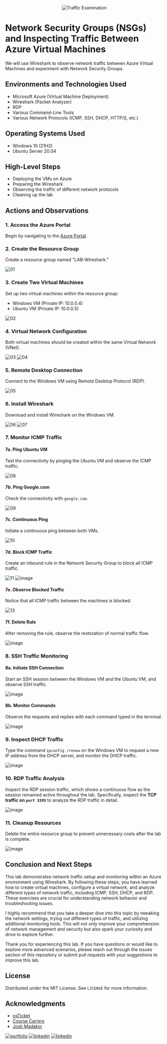 <p align="center"><img src="https://github.com/shoganaich/azure-network-traffic/assets/112911007/e1b63531-1bbe-4d75-9f4f-320f98df52b4" alt="Traffic Examination"/></p>

# Network Security Groups (NSGs) and Inspecting Traffic Between Azure Virtual Machines
We will use Wireshark to observe network traffic between Azure Virtual Machines and experiment with Network Security Groups.

## Environments and Technologies Used

- Microsoft Azure (Virtual Machine Deployment)
- Wireshark (Packet Analyzer)
- RDP
- Various Command-Line Tools
- Various Network Protocols (ICMP, SSH, DHCP, HTTP/S, etc.)

## Operating Systems Used
- Windows 10 (21H2)
- Ubuntu Server 20.04

## High-Level Steps
- Deploying the VMs on Azure
- Preparing the Wireshark
- Observing the traffic of different network protocols
- Cleaning up the lab

## Actions and Observations
### 1. Access the Azure Portal
Begin by navigating to the [Azure Portal](https://portal.azure.com).

### 2. Create the Resource Group
Create a resource group named "LAB-Wireshark."

![01](https://github.com/shoganaich/azure-traffic-inspect/assets/112911007/42d61ba7-583c-4e2b-8432-cb92abb5f574)

### 3. Create Two Virtual Machines
Set up two virtual machines within the resource group:
- Windows VM (Private IP: 10.0.0.4)
- Ubuntu VM (Private IP: 10.0.0.5)

![02](https://github.com/shoganaich/azure-traffic-inspect/assets/112911007/0684db12-2a11-4f9c-84d6-a249c5cb445d)

### 4. Virtual Network Configuration
Both virtual machines should be created within the same Virtual Network (VNet).

![03](https://github.com/shoganaich/azure-traffic-inspect/assets/112911007/7fd05a16-c0c5-40f0-a91f-e6328d64ad8d)
![04](https://github.com/shoganaich/azure-traffic-inspect/assets/112911007/01c2fe50-28df-4a4b-94e8-184eb5dfb914)

### 5. Remote Desktop Connection
Connect to the Windows VM using Remote Desktop Protocol (RDP).

![05](https://github.com/shoganaich/azure-traffic-inspect/assets/112911007/bbb1b3ec-da5b-429a-902d-93746f2ff7f2)

### 6. Install Wireshark
Download and install Wireshark on the Windows VM.

![06](https://github.com/shoganaich/azure-traffic-inspect/assets/112911007/3bb38ecc-9ec6-4bc8-8222-ec4a7a06d917)
![07](https://github.com/shoganaich/azure-traffic-inspect/assets/112911007/106fc7d9-8a75-4654-860e-b4c8acf4a6cd)

### 7. Monitor ICMP Traffic
#### 7a. Ping Ubuntu VM
Test the connectivity by pinging the Ubuntu VM and observe the ICMP traffic.

![08](https://github.com/shoganaich/azure-traffic-inspect/assets/112911007/83587995-5adf-451e-a2a3-a640ecc63a53)

#### 7b. Ping Google.com
Check the connectivity with `google.com`.

![09](https://github.com/shoganaich/azure-traffic-inspect/assets/112911007/47f33484-a31d-4acc-a9b0-0f512ed972b1)

#### 7c. Continuous Ping
Initiate a continuous ping between both VMs.

![10](https://github.com/shoganaich/azure-traffic-inspect/assets/112911007/3b63141f-b5c5-495e-8211-486fcc4913dc)

#### 7d. Block ICMP Traffic
Create an inbound rule in the Network Security Group to block all ICMP traffic.

![11](https://github.com/shoganaich/azure-traffic-inspect/assets/112911007/b8847b6b-6174-4590-bf9d-f22ba84124aa)
![image](https://github.com/shoganaich/azure-traffic-inspect/assets/112911007/c52835bb-c30c-4fa7-87ec-b55148f25d70)

#### 7e. Observe Blocked Traffic
Notice that all ICMP traffic between the machines is blocked.

![13](https://github.com/shoganaich/azure-traffic-inspect/assets/112911007/044194fc-4d4f-4952-86da-e8e754db4361)

#### 7f. Delete Rule
After removing the rule, observe the restoration of normal traffic flow.

![image](https://github.com/shoganaich/azure-traffic-inspect/assets/112911007/28419d7c-33c0-4bd0-92d2-73c9d23d0568)

### 8. SSH Traffic Monitoring
#### 8a. Initiate SSH Connection
Start an SSH session between the Windows VM and the Ubuntu VM, and observe SSH traffic.

![image](https://github.com/shoganaich/azure-traffic-inspect/assets/112911007/3df8c39b-782f-4a31-b455-8baf357965cf)

#### 8b. Monitor Commands
Observe the requests and replies with each command typed in the terminal.

![image](https://github.com/shoganaich/azure-traffic-inspect/assets/112911007/50604bcf-8139-4694-8cd0-c3b4788e40a2)

### 9. Inspect DHCP Traffic
Type the command `ipconfig /renew` on the Windows VM to request a new IP address from the DHCP server, and monitor the DHCP traffic.

![image](https://github.com/shoganaich/azure-traffic-inspect/assets/112911007/523cfb78-1a08-49da-84ec-d60d9a4b188e)

### 10. RDP Traffic Analysis
Inspect the RDP session traffic, which shows a continuous flow as the session remained active throughout the lab. Specifically, inspect the **TCP traffic on `port 3389`** to analyze the RDP traffic in detail.

![image](https://github.com/shoganaich/azure-traffic-inspect/assets/112911007/517ad807-325b-4778-b167-72735a9a2688)

### 11. Cleanup Resources
Delete the entire resource group to prevent unnecessary costs after the lab is complete.

![image](https://github.com/shoganaich/azure-traffic-inspect/assets/112911007/86923081-a824-464d-81d6-853b67ddd6c4)

## Conclusion and Next Steps

This lab demonstrates network traffic setup and monitoring within an Azure environment using Wireshark. By following these steps, you have learned how to create virtual machines, configure a virtual network, and analyze different types of network traffic, including ICMP, SSH, DHCP, and RDP. These exercises are crucial for understanding network behavior and troubleshooting issues.

I highly recommend that you take a deeper dive into this topic by tweaking the network settings, trying out different types of traffic, and utilizing additional monitoring tools. This will not only improve your comprehension of network management and security but also spark your curiosity and drive to explore further.

Thank you for experiencing this lab. If you have questions or would like to explore more advanced scenarios, please reach out through the issues section of this repository or submit pull requests with your suggestions to improve this lab.

<!-- LICENSE -->
## License
Distributed under the MIT License. See `LICENSE` for more information.

## Acknowledgments
* [osTicket](https://osticket.com/)
* [Course Carrers](https://coursecareers.com/)
* [Josh Madakor](https://www.linkedin.com/in/joshmadakor)

[![portfolio](https://img.shields.io/badge/my_portfolio-000?style=for-the-badge&logo=ko-fi&logoColor=white)](https://www.github.com/shoganaich/)
[![linkedin](https://img.shields.io/badge/linkedin-0A66C2?style=for-the-badge&logo=linkedin&logoColor=white)](https://www.linkedin.com/in/victordccardoso/)
[![linkedin](https://img.shields.io/badge/telegram-fbfcf8?style=for-the-badge&logo=telegram&logoColor=blue)](https://t.me/shoganaich)
